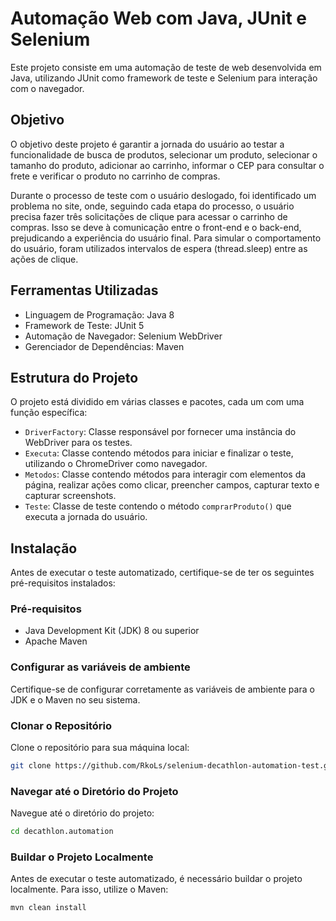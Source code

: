 # Automação Web com Java, JUnit e Selenium

Este projeto consiste em uma automação de teste de web desenvolvida em Java, utilizando JUnit como framework de teste e Selenium para interação com o navegador.

## Objetivo

O objetivo deste projeto é garantir a jornada do usuário ao testar a funcionalidade de busca de produtos, selecionar um produto, selecionar o tamanho do produto, adicionar ao carrinho, informar o CEP para consultar o frete e verificar o produto no carrinho de compras.

Durante o processo de teste com o usuário deslogado, foi identificado um problema no site, onde, seguindo cada etapa do processo, o usuário precisa fazer três solicitações de clique para acessar o carrinho de compras. Isso se deve à comunicação entre o front-end e o back-end, prejudicando a experiência do usuário final. Para simular o comportamento do usuário, foram utilizados intervalos de espera (thread.sleep) entre as ações de clique.

## Ferramentas Utilizadas

- Linguagem de Programação: Java 8
- Framework de Teste: JUnit 5
- Automação de Navegador: Selenium WebDriver
- Gerenciador de Dependências: Maven

## Estrutura do Projeto

O projeto está dividido em várias classes e pacotes, cada um com uma função específica:

- `DriverFactory`: Classe responsável por fornecer uma instância do WebDriver para os testes.
- `Executa`: Classe contendo métodos para iniciar e finalizar o teste, utilizando o ChromeDriver como navegador.
- `Metodos`: Classe contendo métodos para interagir com elementos da página, realizar ações como clicar, preencher campos, capturar texto e capturar screenshots.
- `Teste`: Classe de teste contendo o método `comprarProduto()` que executa a jornada do usuário.

## Instalação

Antes de executar o teste automatizado, certifique-se de ter os seguintes pré-requisitos instalados:

### Pré-requisitos

- Java Development Kit (JDK) 8 ou superior
- Apache Maven

### Configurar as variáveis de ambiente

Certifique-se de configurar corretamente as variáveis de ambiente para o JDK e o Maven no seu sistema.

### Clonar o Repositório

Clone o repositório para sua máquina local:

```bash
git clone https://github.com/RkoLs/selenium-decathlon-automation-test.git
```

### Navegar até o Diretório do Projeto

Navegue até o diretório do projeto:

```bash
cd decathlon.automation
```

### Buildar o Projeto Localmente

Antes de executar o teste automatizado, é necessário buildar o projeto localmente. Para isso, utilize o Maven:

```bash
mvn clean install
```
